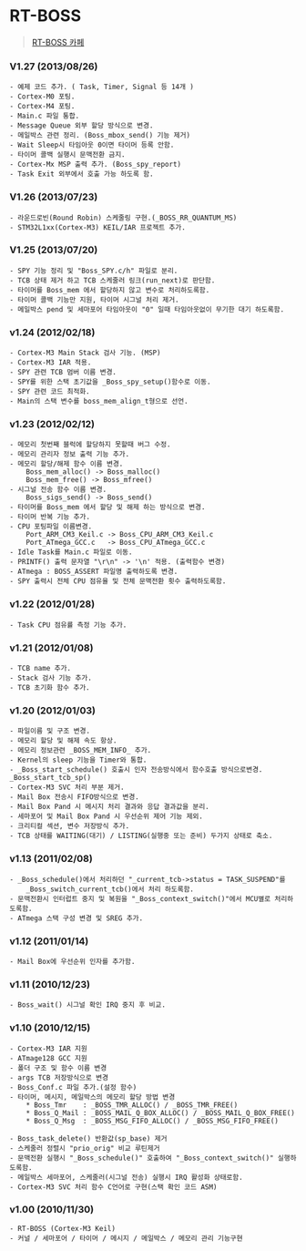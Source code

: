 RT-BOSS
=======
> [RT-BOSS 카페](http://cafe.naver.com/rtboss "http://cafe.naver.com/rtboss")

### V1.27 (2013/08/26) ###
	- 예제 코드 추가. ( Task, Timer, Signal 등 14개 )
	- Cortex-M0 포팅.
	- Cortex-M4 포팅.
	- Main.c 파일 통합.
	- Message Queue 외부 할당 방식으로 변경.
	- 메일박스 관련 정리. (Boss_mbox_send() 기능 제거)
	- Wait Sleep시 타임아웃 0이면 타이머 등록 안함.
	- 타이머 콜백 실행시 문맥전환 금지.
	- Cortex-Mx MSP 출력 추가. (Boss_spy_report)
	- Task Exit 외부에서 호출 가능 하도록 함.


### V1.26 (2013/07/23) ###
	- 라운드로빈(Round Robin) 스케줄링 구현.(_BOSS_RR_QUANTUM_MS)
	- STM32L1xx(Cortex-M3) KEIL/IAR 프로젝트 추가.


### V1.25 (2013/07/20) ###
	- SPY 기능 정리 및 "Boss_SPY.c/h" 파일로 분리.
	- TCB 상태 제거 하고 TCB 스케줄러 링크(run_next)로 판단함.
	- 타이머를 Boss_mem 에서 할당하지 않고 변수로 처리하도록함.
	- 타이머 콜백 기능만 지원, 타이머 시그널 처리 제거.
	- 메일박스 pend 및 세마포어 타임아웃이 "0" 일때 타임아웃없이 무기한 대기 하도록함.


### v1.24 (2012/02/18) ###
	- Cortex-M3 Main Stack 검사 기능. (MSP)
	- Cortex-M3 IAR 적용.
	- SPY 관련 TCB 멈버 이름 변경. 
	- SPY를 위한 스택 초기값을 _Boss_spy_setup()함수로 이동.
	- SPY 관련 코드 최적화.
	- Main의 스택 변수를 boss_mem_align_t형으로 선언.


### v1.23 (2012/02/12) ###
	- 메모리 첫번째 블럭에 할당하지 못할때 버그 수정.
	- 메모리 관리자 정보 출력 기능 추가. 
	- 메모리 할당/해제 함수 이름 변경.
  		Boss_mem_alloc() -> Boss_malloc()
  		Boss_mem_free() -> Boss_mfree()
	- 시그널 전송 함수 이름 변경.
  		Boss_sigs_send() -> Boss_send()
	- 타이머를 Boss_mem 에서 할당 및 해제 하는 방식으로 변경.
	- 타이머 반복 기능 추가.
	- CPU 포팅파일 이름변경.
  		Port_ARM_CM3_Keil.c -> Boss_CPU_ARM_CM3_Keil.c
  		Port_ATmega_GCC.c   -> Boss_CPU_ATmega_GCC.c
	- Idle Task를 Main.c 파일로 이동.
	- PRINTF() 출력 문자열 "\r\n" -> '\n' 적용. (출력함수 변경)
	- ATmega : BOSS_ASSERT 파일명 출력하도록 변경.
	- SPY 출력시 전체 CPU 점유율 및 전체 문맥전환 횟수 출력하도록함.


### v1.22 (2012/01/28) ###
	- Task CPU 점유률 측정 기능 추가.


### v1.21 (2012/01/08) ###
	- TCB name 추가.
	- Stack 검사 기능 추가.
	- TCB 초기화 함수 추가.


### v1.20 (2012/01/03) ###
	- 파일이름 및 구조 변경.
	- 메모리 할당 및 해제 속도 항상.
	- 메모리 정보관련 _BOSS_MEM_INFO_ 추가.
	- Kernel의 sleep 기능을 Timer와 통합.
	- _Boss_start_schedule() 호출시 인자 전송방식에서 함수호출 방식으로변경. _Boss_start_tcb_sp()
	- Cortex-M3 SVC 처리 부분 제거.
	- Mail Box 전송시 FIFO방식으로 변경.
	- Mail Box Pand 시 메시지 처리 결과와 응답 결과값을 분리.
	- 세마포어 및 Mail Box Pand 시 우선순위 제어 기능 제외.
	- 크리티컬 섹션, 변수 저장방식 추가.
	- TCB 상태를 WAITING(대기) / LISTING(실행중 또는 준비) 두가지 상태로 축소.


### v1.13 (2011/02/08) ###
	- _Boss_schedule()에서 처리하던 "_current_tcb->status = TASK_SUSPEND"를 
  		_Boss_switch_current_tcb()에서 처리 하도록함.
	- 문맥전환시 인터럽트 중지 및 복원을 "_Boss_context_switch()"에서 MCU별로 처리하도록함.
	- ATmega 스택 구성 변경 및 SREG 추가.


### v1.12 (2011/01/14) ###
	- Mail Box에 우선순위 인자를 추가함.

### v1.11 (2010/12/23) ###
	- Boss_wait() 시그널 확인 IRQ 중지 후 비교.

### v1.10 (2010/12/15) ###
	- Cortex-M3 IAR 지원
	- ATmage128 GCC 지원
	- 폴더 구조 및 함수 이름 변경
	- args TCB 저장방식으로 변경
	- Boss_Conf.c 파일 추가.(설정 함수)
	- 타이머, 메시지, 메일박스의 메모리 할당 방법 변경
		* Boss_Tmr    : _BOSS_TMR_ALLOC() / _BOSS_TMR_FREE()
		* Boss_Q_Mail : _BOSS_MAIL_Q_BOX_ALLOC() / _BOSS_MAIL_Q_BOX_FREE()
		* Boss_Q_Msg  : _BOSS_MSG_FIFO_ALLOC() / _BOSS_MSG_FIFO_FREE()

	- Boss_task_delete() 반환값(sp_base) 제거
	- 스케줄러 정렬시 "prio_orig" 비교 루틴제거
	- 문맥전환 실행시 "_Boss_schedule()" 호출하여 "_Boss_context_switch()" 실행하도록함.
	- 메일박스 세마포어, 스케줄러(시그널 전송) 실행시 IRQ 활성화 상태로함.
	- Cortex-M3 SVC 처리 함수 C언어로 구현(스택 확인 코드 ASM) 


### v1.00 (2010/11/30) ###
	- RT-BOSS (Cortex-M3 Keil)
	- 커널 / 세마포어 / 타이머 / 메시지 / 메일박스 / 메모리 관리 기능구현

